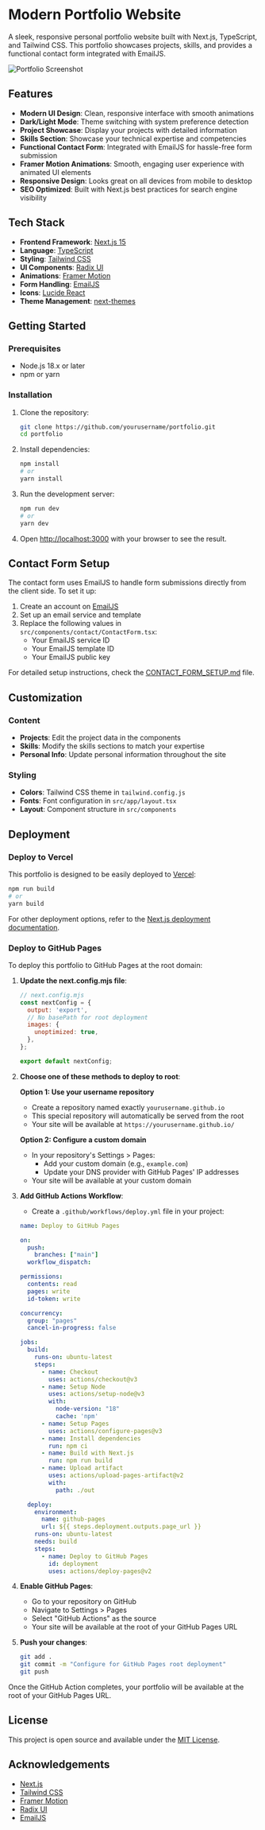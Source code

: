 # Modern Portfolio Website

A sleek, responsive personal portfolio website built with Next.js, TypeScript, and Tailwind CSS. This portfolio showcases projects, skills, and provides a functional contact form integrated with EmailJS.

![Portfolio Screenshot](https://placehold.co/1200x630/111827/FFFFFF?text=Modern+Portfolio+Website)

## Features

- **Modern UI Design**: Clean, responsive interface with smooth animations
- **Dark/Light Mode**: Theme switching with system preference detection
- **Project Showcase**: Display your projects with detailed information
- **Skills Section**: Showcase your technical expertise and competencies  
- **Functional Contact Form**: Integrated with EmailJS for hassle-free form submission
- **Framer Motion Animations**: Smooth, engaging user experience with animated UI elements
- **Responsive Design**: Looks great on all devices from mobile to desktop
- **SEO Optimized**: Built with Next.js best practices for search engine visibility

## Tech Stack

- **Frontend Framework**: [Next.js 15](https://nextjs.org/)
- **Language**: [TypeScript](https://www.typescriptlang.org/)
- **Styling**: [Tailwind CSS](https://tailwindcss.com/)
- **UI Components**: [Radix UI](https://www.radix-ui.com/)
- **Animations**: [Framer Motion](https://www.framer.com/motion/)
- **Form Handling**: [EmailJS](https://www.emailjs.com/)
- **Icons**: [Lucide React](https://lucide.dev/)
- **Theme Management**: [next-themes](https://github.com/pacocoursey/next-themes)

## Getting Started

### Prerequisites

- Node.js 18.x or later
- npm or yarn

### Installation

1. Clone the repository:
   ```bash
   git clone https://github.com/yourusername/portfolio.git
   cd portfolio
   ```

2. Install dependencies:
   ```bash
   npm install
   # or
   yarn install
   ```

3. Run the development server:
   ```bash
   npm run dev
   # or
   yarn dev
   ```

4. Open [http://localhost:3000](http://localhost:3000) with your browser to see the result.

## Contact Form Setup

The contact form uses EmailJS to handle form submissions directly from the client side. To set it up:

1. Create an account on [EmailJS](https://www.emailjs.com/)
2. Set up an email service and template
3. Replace the following values in `src/components/contact/ContactForm.tsx`:
   - Your EmailJS service ID
   - Your EmailJS template ID
   - Your EmailJS public key

For detailed setup instructions, check the [CONTACT_FORM_SETUP.md](./CONTACT_FORM_SETUP.md) file.

## Customization

### Content

- **Projects**: Edit the project data in the components
- **Skills**: Modify the skills sections to match your expertise
- **Personal Info**: Update personal information throughout the site

### Styling

- **Colors**: Tailwind CSS theme in `tailwind.config.js`
- **Fonts**: Font configuration in `src/app/layout.tsx`
- **Layout**: Component structure in `src/components`

## Deployment

### Deploy to Vercel

This portfolio is designed to be easily deployed to [Vercel](https://vercel.com/):

```bash
npm run build
# or
yarn build
```

For other deployment options, refer to the [Next.js deployment documentation](https://nextjs.org/docs/app/building-your-application/deploying).

### Deploy to GitHub Pages

To deploy this portfolio to GitHub Pages at the root domain:

1. **Update the next.config.mjs file**:
   ```javascript
   // next.config.mjs
   const nextConfig = {
     output: 'export',
     // No basePath for root deployment
     images: {
       unoptimized: true,
     },
   };
   
   export default nextConfig;
   ```

2. **Choose one of these methods to deploy to root**:

   **Option 1: Use your username repository**
   - Create a repository named exactly `yourusername.github.io` 
   - This special repository will automatically be served from the root
   - Your site will be available at `https://yourusername.github.io/`

   **Option 2: Configure a custom domain**
   - In your repository's Settings > Pages:
     - Add your custom domain (e.g., `example.com`)
     - Update your DNS provider with GitHub Pages' IP addresses
   - Your site will be available at your custom domain

3. **Add GitHub Actions Workflow**:
   - Create a `.github/workflows/deploy.yml` file in your project:
   ```yaml
   name: Deploy to GitHub Pages

   on:
     push:
       branches: ["main"]
     workflow_dispatch:

   permissions:
     contents: read
     pages: write
     id-token: write

   concurrency:
     group: "pages"
     cancel-in-progress: false

   jobs:
     build:
       runs-on: ubuntu-latest
       steps:
         - name: Checkout
           uses: actions/checkout@v3
         - name: Setup Node
           uses: actions/setup-node@v3
           with:
             node-version: "18"
             cache: 'npm'
         - name: Setup Pages
           uses: actions/configure-pages@v3
         - name: Install dependencies
           run: npm ci
         - name: Build with Next.js
           run: npm run build
         - name: Upload artifact
           uses: actions/upload-pages-artifact@v2
           with:
             path: ./out

     deploy:
       environment:
         name: github-pages
         url: ${{ steps.deployment.outputs.page_url }}
       runs-on: ubuntu-latest
       needs: build
       steps:
         - name: Deploy to GitHub Pages
           id: deployment
           uses: actions/deploy-pages@v2
   ```

4. **Enable GitHub Pages**:
   - Go to your repository on GitHub
   - Navigate to Settings > Pages
   - Select "GitHub Actions" as the source
   - Your site will be available at the root of your GitHub Pages URL

5. **Push your changes**:
   ```bash
   git add .
   git commit -m "Configure for GitHub Pages root deployment"
   git push
   ```

Once the GitHub Action completes, your portfolio will be available at the root of your GitHub Pages URL.

## License

This project is open source and available under the [MIT License](LICENSE).

## Acknowledgements

- [Next.js](https://nextjs.org/)
- [Tailwind CSS](https://tailwindcss.com/)
- [Framer Motion](https://www.framer.com/motion/)
- [Radix UI](https://www.radix-ui.com/)
- [EmailJS](https://www.emailjs.com/)
